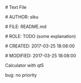 \# Text File

\# AUTHOR:   siku

\# FILE:     README.md

\# ROLE:     TODO (some explanation)

\# CREATED:  2017-03-25 18:08:00

\# MODIFIED: 2017-03-25 18:08:00

Calculator with qt5

bug: no priority
